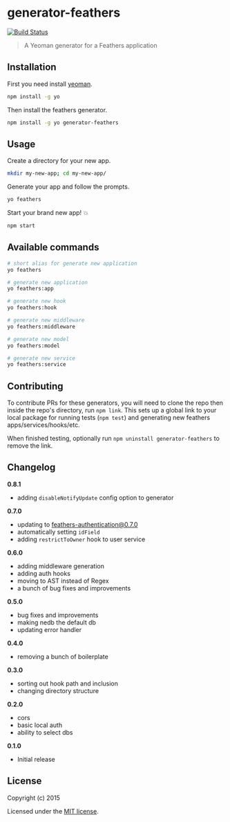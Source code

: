 # generator-feathers

[![Build Status](https://travis-ci.org/feathersjs/generator-feathers.png?branch=master)](https://travis-ci.org/feathersjs/generator-feathers)

> A Yeoman generator for a Feathers application

## Installation

First you need install [yeoman](http://yeoman.io/).

```bash
npm install -g yo
```

Then install the feathers generator.

```bash
npm install -g yo generator-feathers
```

## Usage

Create a directory for your new app.

```bash
mkdir my-new-app; cd my-new-app/
```

Generate your app and follow the prompts.

```bash
yo feathers
```

Start your brand new app! 💥

```bash
npm start
```

## Available commands

```bash
# short alias for generate new application
yo feathers

# generate new application
yo feathers:app

# generate new hook
yo feathers:hook

# generate new middleware
yo feathers:middleware

# generate new model
yo feathers:model

# generate new service
yo feathers:service
```

## Contributing

To contribute PRs for these generators, you will need to clone the repo
then inside the repo's directory, run `npm link`. This sets up a global
link to your local package for running tests (`npm test`) and generating
new feathers apps/services/hooks/etc.

When finished testing, optionally run `npm uninstall generator-feathers` to remove
the link.


## Changelog

__0.8.1__

- adding `disableNotifyUpdate` config option to generator


__0.7.0__

- updating to feathers-authentication@0.7.0
- automatically setting `idField`
- adding `restrictToOwner` hook to user service

__0.6.0__

- adding middleware generation
- adding auth hooks
- moving to AST instead of Regex
- a bunch of bug fixes and improvements

__0.5.0__

- bug fixes and improvements
- making nedb the default db
- updating error handler

__0.4.0__

- removing a bunch of boilerplate

__0.3.0__

- sorting out hook path and inclusion
- changing directory structure

__0.2.0__

- cors
- basic local auth
- ability to select dbs

__0.1.0__

- Initial release

## License

Copyright (c) 2015

Licensed under the [MIT license](LICENSE).
